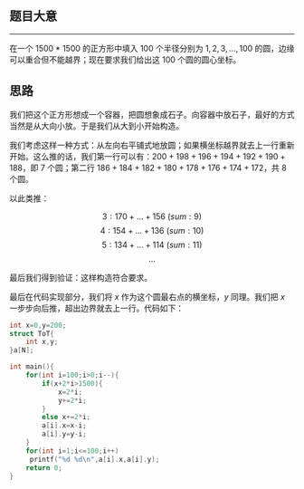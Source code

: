 ## 题目大意

------------
在一个 $1500*1500$ 的正方形中填入 $100$ 个半径分别为 $1,2,3,...,100$ 的圆，边缘可以重合但不能越界；现在要求我们给出这 $100$ 个圆的圆心坐标。

## 思路
我们把这个正方形想成一个容器，把圆想象成石子。向容器中放石子，最好的方式当然是从大向小放。于是我们从大到小开始构造。

我们考虑这样一种方式：从左向右平铺式地放圆；如果横坐标越界就去上一行重新开始。这么推的话，我们第一行可以有：$200+198+196+194+192+190+188$，即 $7$ 个圆；第二行 $186+184+182+180+178+176+174+172$，共 $8$ 个圆。

以此类推：

$$3:170+...+156\ (sum:9)$$
$$4:154+...+136\ (sum:10)$$
$$5:134+...+114\ (sum:11)$$
$$...$$

最后我们得到验证：这样构造符合要求。

最后在代码实现部分，我们将 $x$ 作为这个圆最右点的横坐标，$y$ 同理。我们把 $x$ 一步步向后推，超出边界就去上一行。代码如下：

```cpp
int x=0,y=200;
struct ToT{
	int x,y;
}a[N];

int main(){
	for(int i=100;i>0;i--){
		if(x+2*i>1500){
			x=2*i;
			y+=2*i;
		}
		else x+=2*i;
		a[i].x=x-i;
		a[i].y=y-i;
	}
	for(int i=1;i<=100;i++)
	 printf("%d %d\n",a[i].x,a[i].y);
	return 0;
}
```
